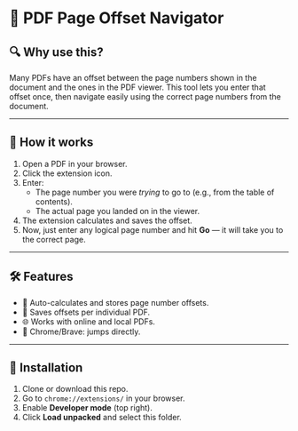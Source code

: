 # 📄 PDF Page Offset Navigator

## 🔍 Why use this?

Many PDFs have an offset between the page numbers shown in the document and the ones in the PDF viewer. This tool lets you enter that offset once, then navigate easily using the correct page numbers from the document.

---

## 🚀 How it works

1. Open a PDF in your browser.
2. Click the extension icon.
3. Enter:
   - The page number you were *trying* to go to (e.g., from the table of contents).
   - The actual page you landed on in the viewer.
4. The extension calculates and saves the offset.
5. Now, just enter any logical page number and hit **Go** — it will take you to the correct page.

---

## 🛠 Features

- 🔢 Auto-calculates and stores page number offsets.
- 💾 Saves offsets per individual PDF.
- 🌐 Works with online and local PDFs.
- 🧭 Chrome/Brave: jumps directly.

---

## 🧩 Installation

1. Clone or download this repo.
2. Go to `chrome://extensions/` in your browser.
3. Enable **Developer mode** (top right).
4. Click **Load unpacked** and select this folder.
